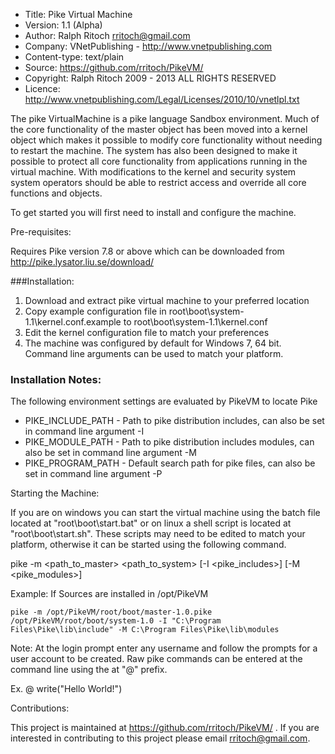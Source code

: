 * Title: Pike Virtual Machine
* Version: 1.1 (Alpha)
* Author: Ralph Ritoch <rritoch@gmail.com>
* Company: VNetPublishing - http://www.vnetpublishing.com 
* Content-type: text/plain
* Source: https://github.com/rritoch/PikeVM/
* Copyright:  Ralph Ritoch 2009 - 2013 ALL RIGHTS RESERVED
* Licence: http://www.vnetpublishing.com/Legal/Licenses/2010/10/vnetlpl.txt

The pike VirtualMachine is a pike language Sandbox environment. Much of the
core functionality of the master object has been moved into a kernel object 
which makes it possible to modify core functionality without needing to restart 
the machine. The system has also been designed to make it possible to protect 
all core functionality from applications running in the virtual machine. With 
modifications to the kernel and security system system operators should be able 
to restrict access and override all core functions and objects.  
 
To get started you will first need to install and configure the machine. 

Pre-requisites:

  Requires Pike version 7.8 or above which can be downloaded 
  from http://pike.lysator.liu.se/download/

###Installation:

1. Download and extract pike virtual machine to your preferred location
2. Copy example configuration file in root\boot\system-1.1\kernel.conf.example
 to root\boot\system-1.1\kernel.conf
3. Edit the kernel configuration file to match your preferences
4. The machine was configured by default for Windows 7, 64 bit. Command line 
arguments can be used to match your platform.

### Installation Notes:

The following environment settings are evaluated by PikeVM to locate Pike

* PIKE_INCLUDE_PATH - Path to pike distribution includes, can also be set in command line argument -I
* PIKE_MODULE_PATH - Path to pike distribution includes modules, can also be set in command line argument -M
* PIKE_PROGRAM_PATH - Default search path for pike files, can also be set in command line argument -P



Starting the Machine:

If you are on windows you can start the virtual machine using the
batch file located at "root\boot\start.bat" or on linux a shell script is located at "root\boot\start.sh". 
These scripts may need to be edited to match your platform, otherwise it can be started
using the following command.

pike -m <path_to_master> <path_to_system> [-I <pike_includes>] [-M <pike_modules>]

Example: If Sources are installed in /opt/PikeVM

```
pike -m /opt/PikeVM/root/boot/master-1.0.pike /opt/PikeVM/root/boot/system-1.0 -I "C:\Program Files\Pike\lib\include" -M C:\Program Files\Pike\lib\modules
```

Note: At the login prompt enter any username and follow the prompts for a user account to be created. Raw pike 
commands can be entered at the command line using the at "@" prefix. 

Ex.
  @ write("Hello World!")

Contributions:

This project is maintained at https://github.com/rritoch/PikeVM/ .  If you are
interested in contributing to this project please email rritoch@gmail.com.     
